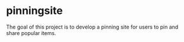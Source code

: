 pinningsite
===========

The goal of this project is to develop a pinning site for users to pin and share popular items.
